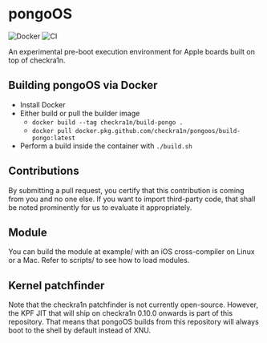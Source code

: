 pongoOS
=======
![Docker](https://github.com/checkra1n/pongoOS/workflows/Docker/badge.svg)
![CI](https://github.com/checkra1n/pongoOS/workflows/CI/badge.svg)

An experimental pre-boot execution environment for Apple boards built on top of checkra1n.

Building pongoOS via Docker
-----------
* Install Docker
* Either build or pull the builder image
  + `docker build --tag checkra1n/build-pongo .`
  + `docker pull docker.pkg.github.com/checkra1n/pongoos/build-pongo:latest`
* Perform a build inside the container with `./build.sh`

Contributions
-------------

By submitting a pull request, you certify that this contribution is coming from you and no one else. If you want to import third-party code, that shall be noted prominently for us to evaluate it appropriately.

Module
------
You can build the module at example/ with an iOS cross-compiler on Linux or a Mac. Refer to scripts/ to see how to load modules.

Kernel patchfinder
------------------

Note that the checkra1n patchfinder is not currently open-source. However, the KPF JIT that will ship on checkra1n 0.10.0 onwards is part of this repository. That means that pongoOS builds from this repository will always boot to the shell by default instead of XNU.
